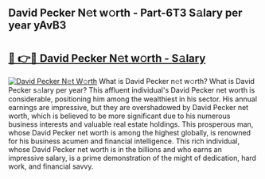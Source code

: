 ## David Pecker N𝚎t w𝚘rth - Part-6T3 S𝚊lary per year yAvB3

# <h2><a href="http://gc1alu.nevu.top/?p=David+Pecker">🔗 👉🔴 David Pecker N𝚎t w𝚘rth - S𝚊lary</a></h2>

[![David Pecker N𝚎t W𝚘rth](https://i.imgur.com/Oavwk0R.jpeg)](http://gc1alu.nevu.top/?p=David+Pecker)
What is David Pecker n𝚎t w𝚘rth? What is David Pecker s𝚊lary per year?
This affluent individual's David Pecker net worth is considerable, positioning him among the wealthiest in his sector. His annual earnings are impressive, but they are overshadowed by David Pecker net worth, which is believed to be more significant due to his numerous business interests and valuable real estate holdings. This prosperous man, whose David Pecker net worth is among the highest globally, is renowned for his business acumen and financial intelligence. This rich individual, whose David Pecker net worth is in the billions and who earns an impressive salary, is a prime demonstration of the might of dedication, hard work, and financial savvy.
